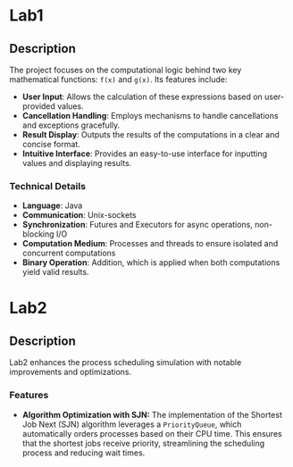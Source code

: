 # Lab1

## Description

The project focuses on the computational logic behind two key mathematical functions: `f(x)` and `g(x)`. Its features include:

- **User Input**: Allows the calculation of these expressions based on user-provided values.
- **Cancellation Handling**: Employs mechanisms to handle cancellations and exceptions gracefully.
- **Result Display**: Outputs the results of the computations in a clear and concise format.
- **Intuitive Interface**: Provides an easy-to-use interface for inputting values and displaying results.

### Technical Details

- **Language**: Java
- **Communication**: Unix-sockets
- **Synchronization**: Futures and Executors for async operations, non-blocking I/O
- **Computation Medium**: Processes and threads to ensure isolated and concurrent computations
- **Binary Operation**: Addition, which is applied when both computations yield valid results.


# Lab2

## Description

Lab2 enhances the process scheduling simulation with notable improvements and optimizations.

### Features

- **Algorithm Optimization with SJN:**
  The implementation of the Shortest Job Next (SJN) algorithm leverages a `PriorityQueue`, which automatically orders processes based on their CPU time. This ensures that the shortest jobs receive priority, streamlining the scheduling process and reducing wait times.
